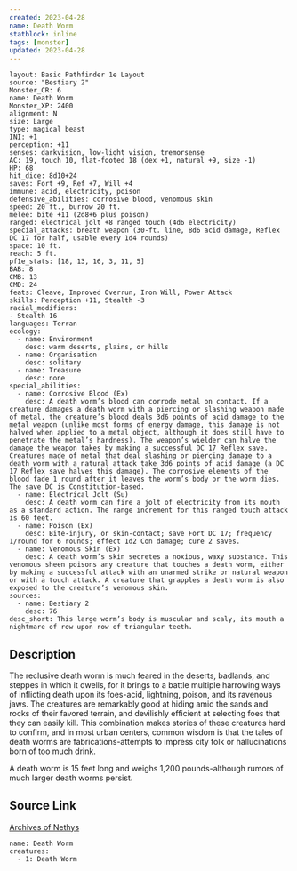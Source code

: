 ```yaml
---
created: 2023-04-28
name: Death Worm
statblock: inline
tags: [monster]
updated: 2023-04-28
---
```

```statblock
layout: Basic Pathfinder 1e Layout
source: "Bestiary 2"
Monster_CR: 6
name: Death Worm
Monster_XP: 2400
alignment: N
size: Large
type: magical beast
INI: +1
perception: +11
senses: darkvision, low-light vision, tremorsense
AC: 19, touch 10, flat-footed 18 (dex +1, natural +9, size -1)
HP: 68
hit_dice: 8d10+24
saves: Fort +9, Ref +7, Will +4
immune: acid, electricity, poison
defensive_abilities: corrosive blood, venomous skin
speed: 20 ft., burrow 20 ft.
melee: bite +11 (2d8+6 plus poison)
ranged: electrical jolt +8 ranged touch (4d6 electricity)
special_attacks: breath weapon (30-ft. line, 8d6 acid damage, Reflex DC 17 for half, usable every 1d4 rounds)
space: 10 ft.
reach: 5 ft.
pf1e_stats: [18, 13, 16, 3, 11, 5]
BAB: 8
CMB: 13
CMD: 24
feats: Cleave, Improved Overrun, Iron Will, Power Attack
skills: Perception +11, Stealth -3
racial_modifiers:
- Stealth 16
languages: Terran
ecology:
  - name: Environment
    desc: warm deserts, plains, or hills
  - name: Organisation
    desc: solitary
  - name: Treasure
    desc: none
special_abilities:
  - name: Corrosive Blood (Ex)
    desc: A death worm’s blood can corrode metal on contact. If a creature damages a death worm with a piercing or slashing weapon made of metal, the creature’s blood deals 3d6 points of acid damage to the metal weapon (unlike most forms of energy damage, this damage is not halved when applied to a metal object, although it does still have to penetrate the metal’s hardness). The weapon’s wielder can halve the damage the weapon takes by making a successful DC 17 Reflex save. Creatures made of metal that deal slashing or piercing damage to a death worm with a natural attack take 3d6 points of acid damage (a DC 17 Reflex save halves this damage). The corrosive elements of the blood fade 1 round after it leaves the worm’s body or the worm dies. The save DC is Constitution-based.
  - name: Electrical Jolt (Su)
    desc: A death worm can fire a jolt of electricity from its mouth as a standard action. The range increment for this ranged touch attack is 60 feet.
  - name: Poison (Ex)
    desc: Bite-injury, or skin-contact; save Fort DC 17; frequency 1/round for 6 rounds; effect 1d2 Con damage; cure 2 saves.
  - name: Venomous Skin (Ex)
    desc: A death worm’s skin secretes a noxious, waxy substance. This venomous sheen poisons any creature that touches a death worm, either by making a successful attack with an unarmed strike or natural weapon or with a touch attack. A creature that grapples a death worm is also exposed to the creature’s venomous skin.
sources:
  - name: Bestiary 2
    desc: 76
desc_short: This large worm’s body is muscular and scaly, its mouth a nightmare of row upon row of triangular teeth. 
```
## Description
The reclusive death worm is much feared in the deserts, badlands, and steppes in which it dwells, for it brings to a battle multiple harrowing ways of inflicting death upon its foes-acid, lightning, poison, and its ravenous jaws. The creatures are remarkably good at hiding amid the sands and rocks of their favored terrain, and devilishly efficient at selecting foes that they can easily kill. This combination makes stories of these creatures hard to confirm, and in most urban centers, common wisdom is that the tales of death worms are fabrications-attempts to impress city folk or hallucinations born of too much drink. 

A death worm is 15 feet long and weighs 1,200 pounds-although rumors of much larger death worms persist.
## Source Link
[Archives of Nethys](https://aonprd.com/MonsterDisplay.aspx?ItemName=Death%20Worm)
```encounter-table
name: Death Worm
creatures:
  - 1: Death Worm
```
